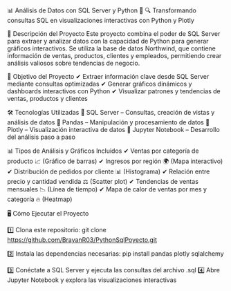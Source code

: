 📊 Análisis de Datos con SQL Server y Python 🚀
🔍 Transformando consultas SQL en visualizaciones interactivas con Python y Plotly

📌 Descripción del Proyecto
Este proyecto combina el poder de SQL Server para extraer y analizar datos con la capacidad de Python para generar gráficos interactivos. Se utiliza la base de datos Northwind, que contiene información de ventas, productos, clientes y empleados, permitiendo crear análisis valiosos sobre tendencias de negocio.

🎯 Objetivo del Proyecto
✔ Extraer información clave desde SQL Server mediante consultas optimizadas
✔ Generar gráficos dinámicos y dashboards interactivos con Python
✔ Visualizar patrones y tendencias de ventas, productos y clientes

🛠️ Tecnologías Utilizadas
🔹 SQL Server – Consultas, creación de vistas y análisis de datos
🔹 Pandas – Manipulación y procesamiento de datos
🔹 Plotly – Visualización interactiva de datos
🔹 Jupyter Notebook – Desarrollo del análisis paso a paso

📊 Tipos de Análisis y Gráficos Incluidos
✔ Ventas por categoría de producto 📈 (Gráfico de barras)
✔ Ingresos por región 🌍 (Mapa interactivo)
✔ Distribución de pedidos por cliente 📊 (Histograma)
✔ Relación entre precio y cantidad vendida ⚖ (Scatter plot)
✔ Tendencias de ventas mensuales 📉 (Línea de tiempo)
✔ Mapa de calor de ventas por mes y categoría 🔥 (Heatmap)


🖥️ Cómo Ejecutar el Proyecto

1️⃣ Clona este repositorio:
git clone https://github.com/BrayanR03/PythonSqlPoyecto.git

2️⃣ Instala las dependencias necesarias:
pip install pandas plotly sqlalchemy

3️⃣ Conéctate a SQL Server y ejecuta las consultas del archivo .sql
4️⃣ Abre Jupyter Notebook y explora las visualizaciones interactivas